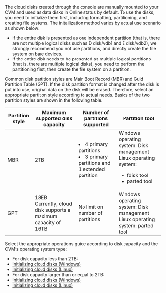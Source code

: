 The cloud disks created through the console are manually mounted to your CVM and used as data disks in Online status by default. To use the disks, you need to initialize them first, including formatting, partitioning, and creating file systems. The initailization method varies by actual use scenario as shown below:
- If the entire disk is presented as one independent partition (that is, there are not multiple logical disks such as D disk/vdb1 and E disk/vdb2), we strongly recommend you not use partitions, and directly create the file system on bare devices.
- If the entire disk needs to be presented as multiple logical partitions (that is, there are multiple logical disks), you need to perform the partitioning first, then create the file system on a partition. 

Common disk partition styles are Main Boot Record (MBR) and Guid Partition Table (GPT). If the disk partition format is changed after the disk is put into use, original data on the disk will be erased. Therefore, select an appropriate partition style according to actual needs.
Basics of the two partition styles are shown in the following table.

| Partition style | Maximum supported disk capacity | Number of partitions supported | Partition tool |
|---------|---------|---------|---------|
|MBR | 2TB |<li>4 primary partitions</li><li>3 primary partitions and 1 extended partition</li>|Windows operating system: Disk management</br>Linux operating system:<ul><li>fdisk tool</li><li>parted tool</li></ul> |
|GPT | 18EB</br>Currently, cloud disk supports a maximum capacity of 16TB | No limit on number of partitions | Windows operating system: Disk management</br>Linux operating system: parted tool|

Select the appropriate operations guide according to disk capacity and the CVM‘s operating system type:
- For disk capacity less than 2TB:
 - [Initializing cloud disks (Windows)](https://intl.cloud.tencent.com/document/product/362/31597#initializing-cloud-disks-(windows))
 - [Initializing cloud disks (Linux)](https://intl.cloud.tencent.com/document/product/362/31597#initializing-cloud-disks-(linux))
- For disk capacity larger than or equal to 2TB:
 - [Initializing cloud disks (Windows)](https://intl.cloud.tencent.com/document/product/362/31598#initializing-cloud-disks-(windows))
 - [Initializing cloud disks (Linux)](https://intl.cloud.tencent.com/document/product/362/31598#initializing-cloud-disks-(linux))









